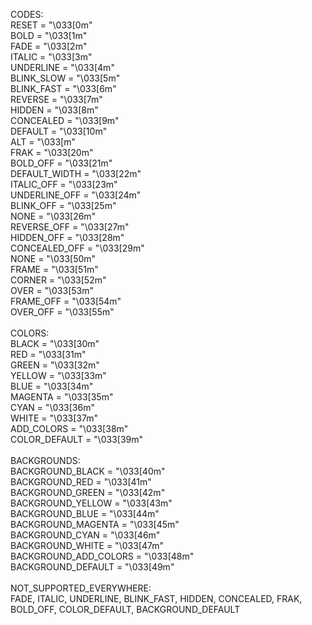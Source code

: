 CODES:\
RESET = "\033[0m"\
BOLD = "\033[1m"\
FADE = "\033[2m"\
ITALIC = "\033[3m"\
UNDERLINE = "\033[4m"\
BLINK_SLOW = "\033[5m"\
BLINK_FAST = "\033[6m"\
REVERSE = "\033[7m"\
HIDDEN = "\033[8m"\
CONCEALED = "\033[9m"\
DEFAULT = "\033[10m"\
ALT = "\033[<N>m"\
FRAK = "\033[20m"\
BOLD_OFF = "\033[21m"\
DEFAULT_WIDTH = "\033[22m"\
ITALIC_OFF = "\033[23m"\
UNDERLINE_OFF = "\033[24m"\
BLINK_OFF = "\033[25m"\
NONE = "\033[26m"\
REVERSE_OFF = "\033[27m"\
HIDDEN_OFF = "\033[28m"\
CONCEALED_OFF = "\033[29m"\
NONE = "\033[50m"\
FRAME = "\033[51m"\
CORNER = "\033[52m"\
OVER = "\033[53m"\
FRAME_OFF = "\033[54m"\
OVER_OFF = "\033[55m"\
\
COLORS:\
BLACK = "\033[30m"\
RED = "\033[31m"\
GREEN = "\033[32m"\
YELLOW = "\033[33m"\
BLUE = "\033[34m"\
MAGENTA = "\033[35m"\
CYAN = "\033[36m"\
WHITE = "\033[37m"\
ADD_COLORS = "\033[38m"\
COLOR_DEFAULT = "\033[39m"\
\
BACKGROUNDS:\
BACKGROUND_BLACK = "\033[40m"\
BACKGROUND_RED = "\033[41m"\
BACKGROUND_GREEN = "\033[42m"\
BACKGROUND_YELLOW = "\033[43m"\
BACKGROUND_BLUE = "\033[44m"\
BACKGROUND_MAGENTA = "\033[45m"\
BACKGROUND_CYAN = "\033[46m"\
BACKGROUND_WHITE = "\033[47m"\
BACKGROUND_ADD_COLORS = "\033[48m"\
BACKGROUND_DEFAULT = "\033[49m"\
\
NOT_SUPPORTED_EVERYWHERE:\
FADE, ITALIC, UNDERLINE, BLINK_FAST, HIDDEN, CONCEALED, FRAK, BOLD_OFF, COLOR_DEFAULT, BACKGROUND_DEFAULT